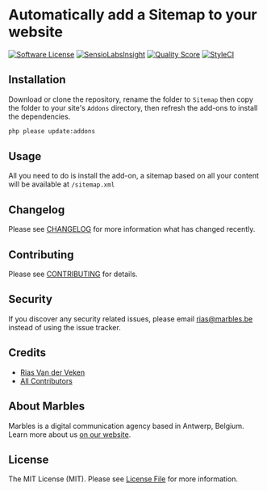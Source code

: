 # Automatically add a Sitemap to your website

[![Software License](https://img.shields.io/badge/license-MIT-brightgreen.svg?style=flat-square)](LICENSE.md)
[![SensioLabsInsight](https://img.shields.io/sensiolabs/i/008aab6e-0ac1-4a38-b712-2cb63d2ea2e4.svg?style=flat-square)](https://insight.sensiolabs.com/projects/008aab6e-0ac1-4a38-b712-2cb63d2ea2e4)
[![Quality Score](https://img.shields.io/scrutinizer/g/marbles/statamic-sitemap.svg?style=flat-square)](https://scrutinizer-ci.com/g/marbles/statamic-sitemap)
[![StyleCI](https://styleci.io/repos/76188779/shield?branch=master)](https://styleci.io/repos/76188779)

## Installation

Download or clone the repository, rename the folder to `Sitemap` then copy the folder to your site's `Addons` directory, then refresh the add-ons to install the dependencies.

``` bash
php please update:addons
```

## Usage

All you need to do is install the add-on, a sitemap based on all your content will be available at `/sitemap.xml`

## Changelog

Please see [CHANGELOG](CHANGELOG.md) for more information what has changed recently.

## Contributing

Please see [CONTRIBUTING](CONTRIBUTING.md) for details.

## Security

If you discover any security related issues, please email rias@marbles.be instead of using the issue tracker.

## Credits

- [Rias Van der Veken](https://github.com/rias500)
- [All Contributors](../../contributors)

## About Marbles
Marbles is a digital communication agency based in Antwerp, Belgium. Learn more about us [on our website](https://www.marbles.be).

## License

The MIT License (MIT). Please see [License File](LICENSE.md) for more information.
